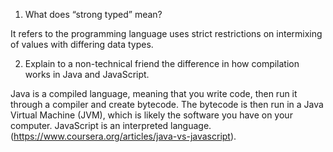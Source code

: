 1. What does “strong typed” mean? 

It refers to the programming language uses strict restrictions on intermixing of values with differing data types.


2. Explain to a non-technical friend the difference in how compilation works in Java and JavaScript.

Java is a compiled language, meaning that you write code, then run it through a compiler and create bytecode. The bytecode is then run in a Java Virtual Machine (JVM), which is likely the software you have on your computer. JavaScript is an interpreted language.
(https://www.coursera.org/articles/java-vs-javascript).